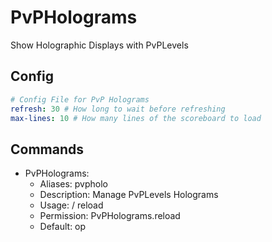# PvPHolograms
Show Holographic Displays with PvPLevels
## Config
```yaml
# Config File for PvP Holograms
refresh: 30 # How long to wait before refreshing
max-lines: 10 # How many lines of the scoreboard to load
```
## Commands
- PvPHolograms:
  - Aliases: pvpholo
  - Description: Manage PvPLevels Holograms
  - Usage: /<command> reload
  - Permission: PvPHolograms.reload
  - Default: op